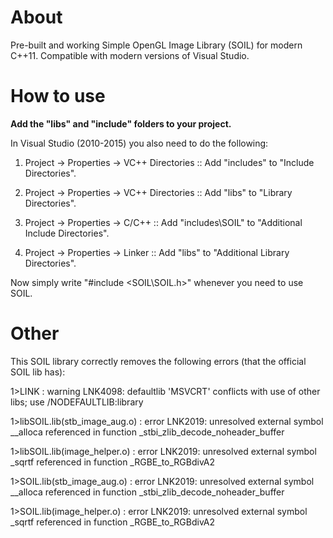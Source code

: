 # About
Pre-built and working Simple OpenGL Image Library (SOIL) for modern C++11. Compatible with modern versions of Visual Studio.

# How to use
**Add the "libs" and "include" folders to your project.** 

In Visual Studio (2010-2015) you also need to do the following:

1. Project -> Properties -> VC++ Directories :: Add "includes" to "Include Directories".

2. Project -> Properties -> VC++ Directories :: Add "libs" to "Library Directories".

3. Project -> Properties -> C/C++ :: Add "includes\SOIL" to "Additional Include Directories".

4. Project -> Properties -> Linker :: Add "libs" to "Additional Library Directories".


Now simply write "#include <SOIL\SOIL.h>" whenever you need to use SOIL.

# Other
This SOIL library correctly removes the following errors (that the official SOIL lib has):

1>LINK : warning LNK4098: defaultlib 'MSVCRT' conflicts with use of other libs; use /NODEFAULTLIB:library

1>libSOIL.lib(stb_image_aug.o) : error LNK2019: unresolved external symbol __alloca referenced in function
_stbi_zlib_decode_noheader_buffer

1>libSOIL.lib(image_helper.o) : error LNK2019: unresolved external symbol _sqrtf referenced in function _RGBE_to_RGBdivA2

1>SOIL.lib(stb_image_aug.o) : error LNK2019: unresolved external symbol __alloca referenced in function _stbi_zlib_decode_noheader_buffer

1>SOIL.lib(image_helper.o) : error LNK2019: unresolved external symbol _sqrtf referenced in function _RGBE_to_RGBdivA2
